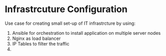 # Infrastrcuture Configuration

Use case for creating small set-up of IT infrastrcture by using:

1. Ansible for orchestration to install application on multiple server nodes
2. Nginx as load balancer 
3. IP Tables to filter the traffic
4. 
